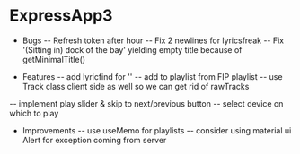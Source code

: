 ﻿# ExpressApp3

- Bugs
  -- Refresh token after hour
  -- Fix 2 newlines for lyricsfreak
  -- Fix '(Sitting in) dock of the bay' yielding empty title because of getMinimalTitle()

- Features
  -- add lyricfind for ''
  -- add to playlist from FIP playlist
  -- use Track class client side as well so we can get rid of rawTracks

-- implement play slider & skip to next/previous button
-- select device on which to play

- Improvements
  -- use useMemo for playlists
  -- consider using material ui Alert for exception coming from server
